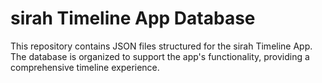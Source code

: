 # sirah Timeline App Database

This repository contains JSON files structured for the sirah Timeline App. The database is organized to support the app's functionality, providing a comprehensive timeline experience.